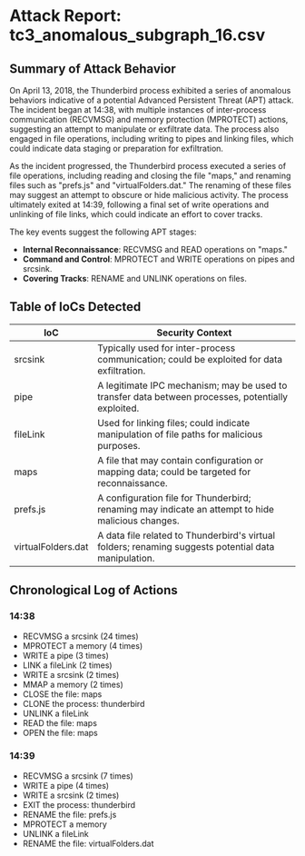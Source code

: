 # Attack Report: tc3_anomalous_subgraph_16.csv

## Summary of Attack Behavior

On April 13, 2018, the Thunderbird process exhibited a series of anomalous behaviors indicative of a potential Advanced Persistent Threat (APT) attack. The incident began at 14:38, with multiple instances of inter-process communication (RECVMSG) and memory protection (MPROTECT) actions, suggesting an attempt to manipulate or exfiltrate data. The process also engaged in file operations, including writing to pipes and linking files, which could indicate data staging or preparation for exfiltration.

As the incident progressed, the Thunderbird process executed a series of file operations, including reading and closing the file "maps," and renaming files such as "prefs.js" and "virtualFolders.dat." The renaming of these files may suggest an attempt to obscure or hide malicious activity. The process ultimately exited at 14:39, following a final set of write operations and unlinking of file links, which could indicate an effort to cover tracks.

The key events suggest the following APT stages:
- **Internal Reconnaissance**: RECVMSG and READ operations on "maps."
- **Command and Control**: MPROTECT and WRITE operations on pipes and srcsink.
- **Covering Tracks**: RENAME and UNLINK operations on files.

## Table of IoCs Detected

| IoC                     | Security Context                                                                                     |
|-------------------------|------------------------------------------------------------------------------------------------------|
| srcsink                 | Typically used for inter-process communication; could be exploited for data exfiltration.           |
| pipe                    | A legitimate IPC mechanism; may be used to transfer data between processes, potentially exploited.   |
| fileLink                | Used for linking files; could indicate manipulation of file paths for malicious purposes.            |
| maps                    | A file that may contain configuration or mapping data; could be targeted for reconnaissance.        |
| prefs.js                | A configuration file for Thunderbird; renaming may indicate an attempt to hide malicious changes.   |
| virtualFolders.dat      | A data file related to Thunderbird's virtual folders; renaming suggests potential data manipulation. |

## Chronological Log of Actions

### 14:38
- RECVMSG a srcsink (24 times)
- MPROTECT a memory (4 times)
- WRITE a pipe (3 times)
- LINK a fileLink (2 times)
- WRITE a srcsink (2 times)
- MMAP a memory (2 times)
- CLOSE the file: maps
- CLONE the process: thunderbird
- UNLINK a fileLink
- READ the file: maps
- OPEN the file: maps

### 14:39
- RECVMSG a srcsink (7 times)
- WRITE a pipe (4 times)
- WRITE a srcsink (2 times)
- EXIT the process: thunderbird
- RENAME the file: prefs.js
- MPROTECT a memory
- UNLINK a fileLink
- RENAME the file: virtualFolders.dat